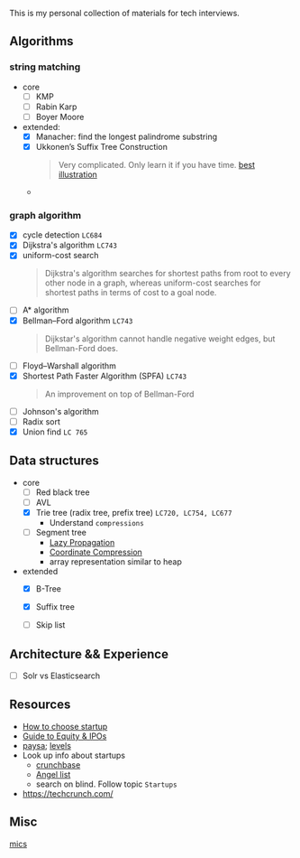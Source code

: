 This is my personal collection of materials for tech interviews.

## Algorithms

### string matching
- core
	- [ ] KMP
	- [ ] Rabin Karp
	- [ ] Boyer Moore
- extended:
	- [x] Manacher: find the longest palindrome substring
	- [x] Ukkonen’s Suffix Tree Construction
		> Very complicated. Only learn it if you have time. [best illustration](https://stackoverflow.com/questions/9452701/ukkonens-suffix-tree-algorithm-in-plain-english/9513423#9513423)
	- 

### graph algorithm
- [x] cycle detection `LC684`
- [x] Dijkstra's algorithm `LC743`
- [x] uniform-cost search  
	> Dijkstra's algorithm searches for shortest paths from root to every other node in a graph, whereas uniform-cost searches for shortest paths in terms of cost to a goal node. 
- [ ] A* algorithm 
- [x] Bellman–Ford algorithm  `LC743`
	> Dijkstar's algorithm cannot handle negative weight edges, but Bellman-Ford does. 
- [ ] Floyd–Warshall algorithm
- [x] Shortest Path Faster Algorithm (SPFA) `LC743`
	> An improvement on top of Bellman-Ford
- [ ] Johnson's algorithm
- [ ] Radix sort
- [x] Union find `LC 765`

## Data structures  
- core
	- [ ] Red black tree 
	- [ ] AVL
	- [x] Trie tree (radix tree, prefix tree) `LC720, LC754, LC677`
		- Understand `compressions`
	- [ ] Segment tree
		- [Lazy Propagation](https://www.geeksforgeeks.org/lazy-propagation-in-segment-tree/)
		- [Coordinate Compression](https://leetcode.com/articles/falling-squares/)
		- array representation similar to heap
- extended
	- [x] B-Tree
	- [x] Suffix tree
	- [ ] Skip list


## Architecture && Experience
- [ ] Solr vs Elasticsearch

## Resources
- [How to choose startup](https://www.douban.com/group/topic/4239381/)
- [Guide to Equity & IPOs](https://blog.wealthfront.com/equity-ipo-guide/)  
- [paysa](https://www.paysa.com/); [levels](https://www.levels.fyi/)
- Look up info about startups
	- [crunchbase](https://www.crunchbase.com) 
	- [Angel list](https://angel.co/)
	- search on blind. Follow topic `Startups`
- https://techcrunch.com/

## Misc
[mics](misc.md)